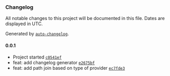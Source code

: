 ### Changelog

All notable changes to this project will be documented in this file. Dates are displayed in UTC.

Generated by [`auto-changelog`](https://github.com/CookPete/auto-changelog).

#### 0.0.1

- Project started [`c0541ef`](https://github.com/Oni-Runtime/oni/commit/c0541effb6c23360eea5867d4281673d9eab3822)
- feat: add changelog generator [`e2675bf`](https://github.com/Oni-Runtime/oni/commit/e2675bf598554e0522d99032ca3fc0befb7af71b)
- feat: add path join based on type of provider [`ec7fde3`](https://github.com/Oni-Runtime/oni/commit/ec7fde33d9b6778040886dafb8c73dbcbfa1cc2a)
